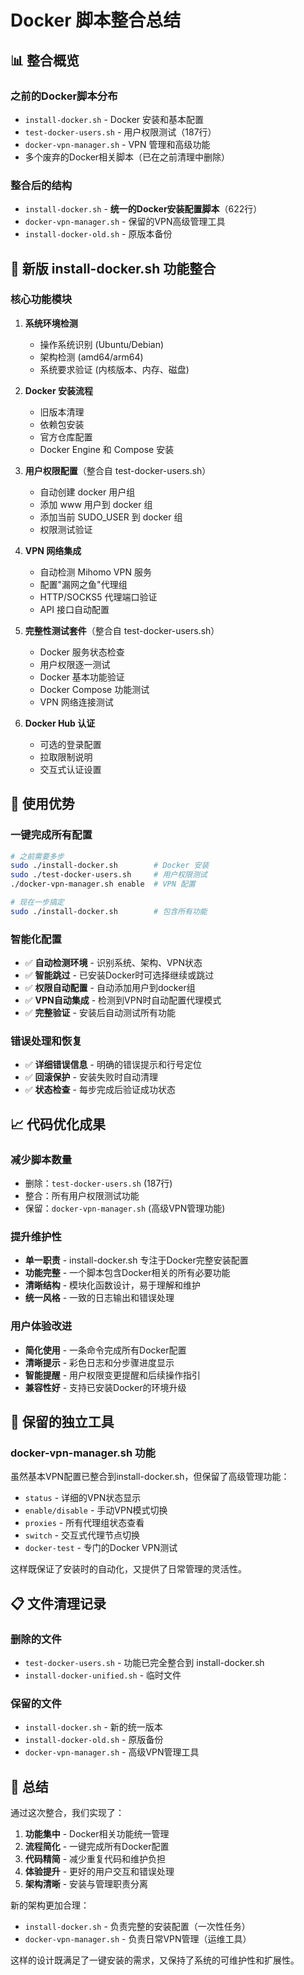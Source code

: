 # Docker 脚本整合总结

## 📊 整合概览

### 之前的Docker脚本分布
- `install-docker.sh` - Docker 安装和基本配置
- `test-docker-users.sh` - 用户权限测试（187行）  
- `docker-vpn-manager.sh` - VPN 管理和高级功能
- 多个废弃的Docker相关脚本（已在之前清理中删除）

### 整合后的结构
- `install-docker.sh` - **统一的Docker安装配置脚本**（622行）
- `docker-vpn-manager.sh` - 保留的VPN高级管理工具
- `install-docker-old.sh` - 原版本备份

## 🎯 新版 install-docker.sh 功能整合

### 核心功能模块

1. **系统环境检测**
   - 操作系统识别 (Ubuntu/Debian)
   - 架构检测 (amd64/arm64)
   - 系统要求验证 (内核版本、内存、磁盘)

2. **Docker 安装流程**
   - 旧版本清理
   - 依赖包安装
   - 官方仓库配置
   - Docker Engine 和 Compose 安装

3. **用户权限配置**（整合自 test-docker-users.sh）
   - 自动创建 docker 用户组
   - 添加 www 用户到 docker 组
   - 添加当前 SUDO_USER 到 docker 组
   - 权限测试验证

4. **VPN 网络集成**
   - 自动检测 Mihomo VPN 服务
   - 配置"漏网之鱼"代理组
   - HTTP/SOCKS5 代理端口验证
   - API 接口自动配置

5. **完整性测试套件**（整合自 test-docker-users.sh）
   - Docker 服务状态检查
   - 用户权限逐一测试
   - Docker 基本功能验证
   - Docker Compose 功能测试
   - VPN 网络连接测试

6. **Docker Hub 认证**
   - 可选的登录配置
   - 拉取限制说明
   - 交互式认证设置

## 🚀 使用优势

### 一键完成所有配置
```bash
# 之前需要多步
sudo ./install-docker.sh        # Docker 安装
sudo ./test-docker-users.sh     # 用户权限测试
./docker-vpn-manager.sh enable  # VPN 配置

# 现在一步搞定
sudo ./install-docker.sh        # 包含所有功能
```

### 智能化配置
- ✅ **自动检测环境** - 识别系统、架构、VPN状态
- ✅ **智能跳过** - 已安装Docker时可选择继续或跳过
- ✅ **权限自动配置** - 自动添加用户到docker组
- ✅ **VPN自动集成** - 检测到VPN时自动配置代理模式
- ✅ **完整验证** - 安装后自动测试所有功能

### 错误处理和恢复
- ✅ **详细错误信息** - 明确的错误提示和行号定位
- ✅ **回滚保护** - 安装失败时自动清理
- ✅ **状态检查** - 每步完成后验证成功状态

## 📈 代码优化成果

### 减少脚本数量
- 删除：`test-docker-users.sh` (187行)
- 整合：所有用户权限测试功能
- 保留：`docker-vpn-manager.sh` (高级VPN管理功能)

### 提升维护性
- **单一职责** - install-docker.sh 专注于Docker完整安装配置
- **功能完整** - 一个脚本包含Docker相关的所有必要功能  
- **清晰结构** - 模块化函数设计，易于理解和维护
- **统一风格** - 一致的日志输出和错误处理

### 用户体验改进
- **简化使用** - 一条命令完成所有Docker配置
- **清晰提示** - 彩色日志和分步骤进度显示
- **智能提醒** - 用户权限变更提醒和后续操作指引
- **兼容性好** - 支持已安装Docker的环境升级

## 🔧 保留的独立工具

### docker-vpn-manager.sh 功能
虽然基本VPN配置已整合到install-docker.sh，但保留了高级管理功能：
- `status` - 详细的VPN状态显示
- `enable/disable` - 手动VPN模式切换  
- `proxies` - 所有代理组状态查看
- `switch` - 交互式代理节点切换
- `docker-test` - 专门的Docker VPN测试

这样既保证了安装时的自动化，又提供了日常管理的灵活性。

## 📋 文件清理记录

### 删除的文件
- `test-docker-users.sh` - 功能已完全整合到 install-docker.sh
- `install-docker-unified.sh` - 临时文件

### 保留的文件  
- `install-docker.sh` - 新的统一版本
- `install-docker-old.sh` - 原版备份
- `docker-vpn-manager.sh` - 高级VPN管理工具

## 🎊 总结

通过这次整合，我们实现了：
1. **功能集中** - Docker相关功能统一管理
2. **流程简化** - 一键完成所有Docker配置
3. **代码精简** - 减少重复代码和维护负担
4. **体验提升** - 更好的用户交互和错误处理
5. **架构清晰** - 安装与管理职责分离

新的架构更加合理：
- `install-docker.sh` - 负责完整的安装配置（一次性任务）
- `docker-vpn-manager.sh` - 负责日常VPN管理（运维工具）

这样的设计既满足了一键安装的需求，又保持了系统的可维护性和扩展性。